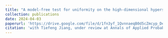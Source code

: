 ```yaml
---
title: "A model-free test for uniformity on the high-dimensional hyperspheres"
collection: publications
date: 2024-04-03
paperurl: 'https://drive.google.com/file/d/1fn3yf_1QvnnaeqB0d5cZmcyp_DeL30sK/view'
citation: 'with Tiefeng Jiang, under review at Annals of Applied Probability.'
---
```

